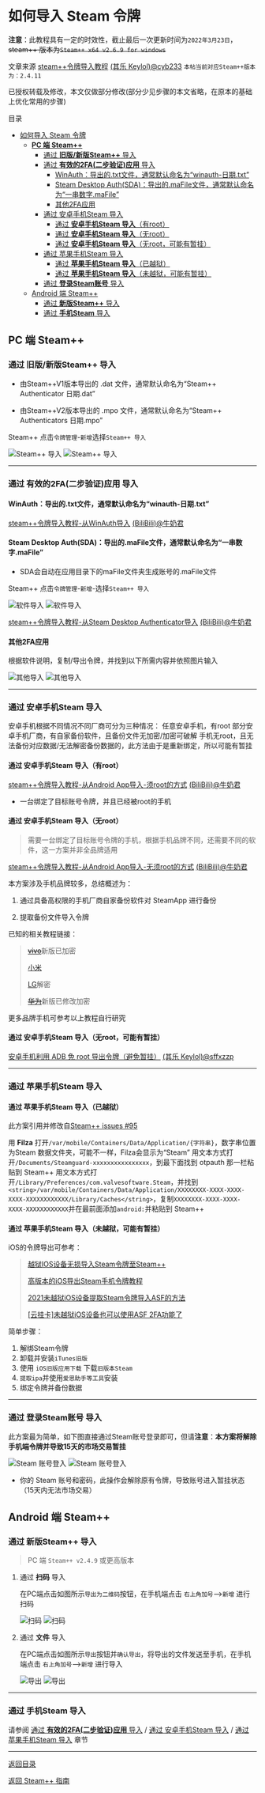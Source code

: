 # 如何导入 Steam 令牌

**注意**：此教程具有一定的时效性，截止最后一次更新时间为`2022年3月23日`，~~steam++ 版本为`Steam++ x64 v2.6.9 for windows`~~

文章来源 [steam++令牌导入教程](https://keylol.com/t710508-1-1) [(其乐 Keylol)@cyb233](https://keylol.com/suid-988278) `本帖当前对应Steam++版本为：2.4.11`

已授权转载及修改，本文仅做部分修改(部分少见步骤的本文省略，在原本的基础上优化常用的步骤)

目录

- [如何导入 Steam 令牌](#如何导入-steam-令牌)
  - [**PC 端 Steam++**](#pc-端-steam)
    - [通过 **旧版/新版Steam++** 导入](#通过-旧版新版steam-导入)
    - [通过 **有效的2FA(二步验证)应用** 导入](#通过-有效的2fa二步验证应用-导入)
      - [WinAuth：导出的.txt文件，通常默认命名为“winauth-日期.txt”](#winauth导出的txt文件通常默认命名为winauth-日期txt)
      - [Steam Desktop Auth(SDA)：导出的.maFile文件，通常默认命名为“一串数字.maFile”](#steam-desktop-authsda导出的mafile文件通常默认命名为一串数字mafile)
      - [其他2FA应用](#其他2fa应用)
    - [通过 安卓手机Steam 导入](#通过-安卓手机steam-导入)
      - [通过 **安卓手机Steam 导入**（有root）](#通过-安卓手机steam-导入有root)
      - [通过 **安卓手机Steam 导入**（无root）](#通过-安卓手机steam-导入无root)
      - [通过 **安卓手机Steam 导入**（无root，可能有暂挂）](#通过-安卓手机steam-导入无root可能有暂挂)
    - [通过 苹果手机Steam 导入](#通过-苹果手机steam-导入)
      - [通过 **苹果手机Steam 导入**（已越狱）](#通过-苹果手机steam-导入已越狱)
      - [通过 **苹果手机Steam 导入**（未越狱，可能有暂挂）](#通过-苹果手机steam-导入未越狱可能有暂挂)
    - [通过 **登录Steam账号** 导入](#通过-登录steam账号-导入)
  - [Android 端 Steam++](#android-端-steam)
    - [通过 **新版Steam++** 导入](#通过-新版steam-导入)
    - [通过 **手机Steam** 导入](#通过-手机steam-导入)

## **PC 端 Steam++**

### 通过 **旧版/新版Steam++** 导入

- 由Steam++V1版本导出的 .dat 文件，通常默认命名为“Steam++ Authenticator 日期.dat”

- 由Steam++V2版本导出的 .mpo 文件，通常默认命名为“Steam++  Authenticators 日期.mpo”

Steam++ 点击`令牌管理`-`新增`选择`Steam++ 导入`

![Steam++ 导入](./Photo/../../Photo/Steam%20token/import-steam++-token.png#gh-light-mode-only)
![Steam++ 导入](./Photo/../../Photo/Steam%20token/import-steam++-token-dark.png#gh-dark-mode-only)

---

### 通过 **有效的2FA(二步验证)应用** 导入

#### WinAuth：导出的.txt文件，通常默认命名为“winauth-日期.txt”

[steam++令牌导入教程-从WinAuth导入](https://www.bilibili.com/read/cv10145591)  [(BiliBili)@牛奶君](https://space.bilibili.com/484296)

#### Steam Desktop Auth(SDA)：导出的.maFile文件，通常默认命名为“一串数字.maFile”

- SDA会自动在应用目录下的maFile文件夹生成账号的.maFile文件

Steam++ 点击`令牌管理`-`新增`-选择`Steam++ 导入`

![软件导入](./Photo/../../Photo/Steam%20token/import-other-token.png#gh-light-mode-only)
![软件导入](./Photo/../../Photo/Steam%20token/import-other-token-dark.png#gh-dark-mode-only)

[steam++令牌导入教程-从Steam Desktop Authenticator导入](https://www.bilibili.com/read/cv10145788) [(BiliBili)@牛奶君](https://space.bilibili.com/484296)

#### 其他2FA应用

根据软件说明，复制/导出令牌，并找到以下所需内容并依照图片输入

![其他导入](./Photo/../../Photo/Steam%20token/import-phone-token.png#gh-light-mode-only)
![其他导入](./Photo/../../Photo/Steam%20token/import-phone-token-dark.png#gh-dark-mode-only)

---

### 通过 安卓手机Steam 导入

安卓手机根据不同情况不同厂商可分为三种情况：
任意安卓手机，有root
部分安卓手机厂商，有自家备份软件，且备份文件无加密/加密可破解
手机无root，且无法备份对应数据/无法解密备份数据的，此方法由于是重新绑定，所以可能有暂挂

#### 通过 **安卓手机Steam 导入**（有root）

[steam++令牌导入教程-从Android App导入-须root的方式](https://www.bilibili.com/read/cv10142098?from=articleDetail) [(BiliBili)@牛奶君](https://space.bilibili.com/484296)

- 一台绑定了目标账号令牌，并且已经被root的手机

#### 通过 **安卓手机Steam 导入**（无root）

>需要一台绑定了目标账号令牌的手机，根据手机品牌不同，还需要不同的软件，这一方案并非全品牌适用

[steam++令牌导入教程-从Android App导入-无须root的方式](https://www.bilibili.com/read/cv10052462) [(BiliBili)@牛奶君](https://space.bilibili.com/484296)

本方案涉及手机品牌较多，总结概述为：

1. 通过具备高权限的手机厂商自家备份软件对 SteamApp 进行备份

2. 提取备份文件导入令牌

已知的相关教程链接：

>[~~vivo~~](https://keylol.com/t684133-1-1)新版已加密
>
>[小米](https://keylol.com/t524510-1-1)
>
>[LG](https://keylol.com/t582900-1-1)解密
>
>[~~华为~~](https://keylol.com/t666792-1-1)新版已修改加密

更多品牌手机可参考以上教程自行研究

#### 通过 **安卓手机Steam 导入**（无root，可能有暂挂）

[安卓手机利用 ADB 免 root 导出令牌（避免暂挂）](https://keylol.com/t757408-1-1) [(其乐 Keylol)@sffxzzp](https://keylol.com/suid-218128)

---

### 通过 苹果手机Steam 导入

#### 通过 **苹果手机Steam 导入**（已越狱）

此方案引用并修改自[Steam++ issues #95](https://github.com/SteamTools-Team/SteamTools/issues/95)

用 **Filza** 打开`/var/mobile/Containers/Data/Application/{字符串}`，数字串位置为Steam 数据文件夹，可能不一样，Filza会显示为“Steam”
用文本方式打开`/Documents/Steamguard-xxxxxxxxxxxxxxxx`，到最下面找到 otpauth 那一栏粘贴到 Steam++
用文本方式打开`/Library/Preferences/com.valvesoftware.Steam`，并找到`<string>/var/mobile/Containers/Data/Application/XXXXXXXX-XXXX-XXXX-XXXX-XXXXXXXXXXXX/Library/Caches</string>`，复制`XXXXXXXX-XXXX-XXXX-XXXX-XXXXXXXXXXXX`并在最前面添加`android:`并粘贴到 Steam++

#### 通过 **苹果手机Steam 导入**（未越狱，可能有暂挂）

iOS的令牌导出可参考：

>[越狱IOS设备无损导入Steam令牌至Steam++](https://keylol.com/t728973-1-1)
>
>[高版本的iOS导出Steam手机令牌教程](https://keylol.com/t696543-1-1)
>
>[2021未越狱iOS设备提取Steam令牌导入ASF的方法](https://keylol.com/t703874-1-1)
>
>[\[云挂卡\]未越狱iOS设备也可以使用ASF 2FA功能了](https://keylol.com/t245711-1-1)

简单步骤：

1. 解绑Steam令牌
2. 卸载并安装`iTunes旧版`
3. 使用 `iOS旧版应用下载` 下载`旧版本Steam`
4. `提取ipa`并使用`爱思助手等工具`安装
5. 绑定令牌并备份数据

---

### 通过 **登录Steam账号** 导入

此方案最为简单，如下图直接通过Steam账号登录即可，但请**注意**：**本方案将解除手机端令牌并导致15天的市场交易暂挂**

![Steam 账号登入](./Photo/../../Photo/Steam%20token/Sign-token.png#gh-light-mode-only)
![Steam 账号登入](./Photo/../../Photo/Steam%20token/Sign-token-dark.png#gh-dark-mode-only)

- 你的 Steam 账号和密码，此操作会解除原有令牌，导致账号进入暂挂状态（15天内无法市场交易）

## Android 端 Steam++

### 通过 **新版Steam++** 导入

> PC 端 `Steam++ v2.4.9` 或更高版本

1. 通过 **扫码** 导入

    在PC端点击如图所示`导出为二维码`按钮，在手机端点击 `右上角加号`-->`新增` 进行扫码

    ![扫码](./Photo/../../Photo/Steam%20token/QR-Code.png#gh-light-mode-only)
    ![扫码](./Photo/../../Photo/Steam%20token/QR-Code-dark.png#gh-dark-mode-only)

2. 通过 **文件** 导入

    在PC端点击如图所示`导出`按钮并`确认导出`，将导出的文件发送至手机，在手机端点击 `右上角加号`-->`新增` 进行导入

    ![导出](./Photo/../../Photo/Steam%20token/export.png#gh-light-mode-only)
    ![导出](./Photo/../../Photo/Steam%20token/export-dark.png#gh-dark-mode-only)

---

### 通过 **手机Steam** 导入

请参阅 [通过 **有效的2FA(二步验证)应用** 导入](#通过-有效的2fa二步验证应用-导入) / [通过 安卓手机Steam 导入](#通过-安卓手机steam-导入) / [通过 苹果手机Steam 导入](#通过-苹果手机steam-导入) 章节

---

[返回目录](#如何导入-steam-令牌)

[返回 Steam++ 指南](/README.md)
